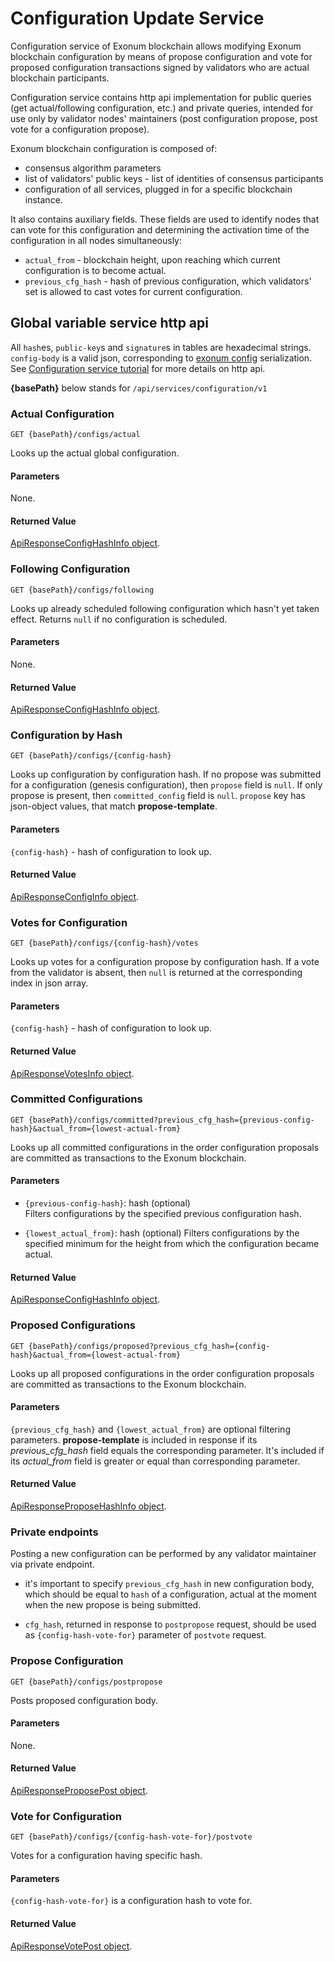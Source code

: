 # Configuration Update Service

Configuration service of Exonum blockchain allows modifying Exonum blockchain
configuration by means of propose configuration and vote for proposed configuration
transactions signed by validators who are actual blockchain participants.

Configuration service contains http api implementation for public queries (get
actual/following configuration, etc.) and private queries, intended for use only
by validator nodes' maintainers (post configuration propose, post vote for a
configuration propose).

Exonum blockchain configuration is composed of:

- consensus algorithm parameters
- list of validators' public keys - list of identities of consensus participants
- configuration of all services, plugged in for a specific blockchain instance.

It also contains auxiliary fields. These fields are used to identify nodes that
can vote for this configuration and determining the activation time of the
configuration in all nodes simultaneously:

- `actual_from` - blockchain height, upon reaching which current configuration is to
  become actual.
- `previous_cfg_hash` - hash of previous configuration, which validators' set is
  allowed to cast votes for current configuration.

## Global variable service http api

All `hash`es, `public-key`s and `signature`s in tables are hexadecimal strings.
`config-body` is a valid json, corresponding to [exonum
config][stored_configuration] serialization. See [Configuration service
tutorial][http_api] for more details on http api.

**{basePath}** below stands for `/api/services/configuration/v1`

### Actual Configuration

    GET {basePath}/configs/actual

Looks up the actual global configuration.

#### Parameters

None.

#### Returned Value

[ApiResponseConfigHashInfo object](#configuration-object).

### Following Configuration

    GET {basePath}/configs/following

Looks up already scheduled following configuration which hasn't yet taken effect.
Returns `null` if no configuration is scheduled.

#### Parameters

None.

#### Returned Value

[ApiResponseConfigHashInfo object](#configuration-object).

### Configuration by Hash

    GET {basePath}/configs/{config-hash}

Looks up configuration by configuration hash. If no propose was submitted for a
configuration (genesis configuration), then `propose` field is `null`. If only
propose is present, then `committed_config` field is `null`. `propose` key has
json-object values, that match **propose-template**.

#### Parameters

`{config-hash}` - hash of configuration to look up.

#### Returned Value

[ApiResponseConfigInfo object](#configuration-object).

### Votes for Configuration

    GET {basePath}/configs/{config-hash}/votes

Looks up votes for a configuration propose by configuration hash. If a vote from
the validator is absent, then `null` is returned at the corresponding index in
json array.

#### Parameters

`{config-hash}` - hash of configuration to look up.

#### Returned Value

[ApiResponseVotesInfo object](#configuration-object).

### Committed Configurations

    GET {basePath}/configs/committed?previous_cfg_hash={previous-config-hash}&actual_from={lowest-actual-from}

Looks up all committed configurations in the order configuration proposals are
committed as transactions to the Exonum blockchain.

#### Parameters

- `{previous-config-hash}`: hash (optional)  
  Filters configurations by the specified previous configuration hash.

- `{lowest_actual_from}`: hash (optional)
  Filters configurations by the specified minimum for the height from which the
  configuration became actual.

#### Returned Value

[ApiResponseConfigHashInfo object](#configuration-object).

### Proposed Configurations

    GET {basePath}/configs/proposed?previous_cfg_hash={config-hash}&actual_from={lowest-actual-from}

Looks up all proposed configurations in the order configuration proposals are
committed as transactions to the Exonum blockchain.

#### Parameters

`{previous_cfg_hash}` and `{lowest_actual_from}` are optional filtering parameters.
**propose-template** is included in response if its _previous_cfg_hash_ field
equals the corresponding parameter. It's included if its _actual_from_ field is
greater or equal than corresponding parameter.

#### Returned Value

[ApiResponseProposeHashInfo object](#configuration-object).

### Private endpoints

Posting a new configuration can be performed by any validator maintainer via private
endpoint.

- it's important to specify `previous_cfg_hash` in new configuration body, which
  should be equal to `hash` of a configuration, actual at the moment when the new
  propose is being submitted.

- `cfg_hash`, returned in response to `postpropose` request, should be used as
  `{config-hash-vote-for}` parameter of `postvote` request.

### Propose Configuration

    GET {basePath}/configs/postpropose

Posts proposed configuration body.

#### Parameters

None.

#### Returned Value

[ApiResponseProposePost object](#configuration-object).

### Vote for Configuration

    GET {basePath}/configs/{config-hash-vote-for}/postvote

Votes for a configuration having specific hash.

#### Parameters

`{config-hash-vote-for}` is a configuration hash to vote for.

#### Returned Value

[ApiResponseVotePost object](#configuration-object).

[stored_configuration]: http://exonum.com/doc/crates/exonum/blockchain/config/struct.StoredConfiguration.html
[http_api]: https://github.com/exonum/exonum-configuration/blob/master/doc/testnet-api-tutorial.md#global-variable-service-http-api
